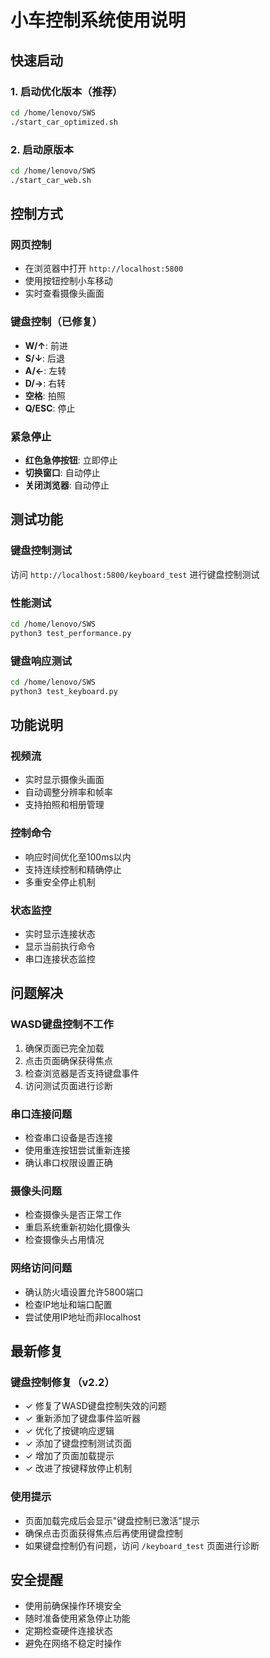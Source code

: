 # 小车控制系统使用说明

## 快速启动

### 1. 启动优化版本（推荐）
```bash
cd /home/lenovo/SWS
./start_car_optimized.sh
```

### 2. 启动原版本
```bash
cd /home/lenovo/SWS
./start_car_web.sh
```

## 控制方式

### 网页控制
- 在浏览器中打开 `http://localhost:5800`
- 使用按钮控制小车移动
- 实时查看摄像头画面

### 键盘控制（已修复）
- **W/↑**: 前进
- **S/↓**: 后退  
- **A/←**: 左转
- **D/→**: 右转
- **空格**: 拍照
- **Q/ESC**: 停止

### 紧急停止
- **红色急停按钮**: 立即停止
- **切换窗口**: 自动停止
- **关闭浏览器**: 自动停止

## 测试功能

### 键盘控制测试
访问 `http://localhost:5800/keyboard_test` 进行键盘控制测试

### 性能测试
```bash
cd /home/lenovo/SWS
python3 test_performance.py
```

### 键盘响应测试
```bash
cd /home/lenovo/SWS
python3 test_keyboard.py
```

## 功能说明

### 视频流
- 实时显示摄像头画面
- 自动调整分辨率和帧率
- 支持拍照和相册管理

### 控制命令
- 响应时间优化至100ms以内
- 支持连续控制和精确停止
- 多重安全停止机制

### 状态监控
- 实时显示连接状态
- 显示当前执行命令
- 串口连接状态监控

## 问题解决

### WASD键盘控制不工作
1. 确保页面已完全加载
2. 点击页面确保获得焦点
3. 检查浏览器是否支持键盘事件
4. 访问测试页面进行诊断

### 串口连接问题
- 检查串口设备是否连接
- 使用重连按钮尝试重新连接
- 确认串口权限设置正确

### 摄像头问题
- 检查摄像头是否正常工作
- 重启系统重新初始化摄像头
- 检查摄像头占用情况

### 网络访问问题
- 确认防火墙设置允许5800端口
- 检查IP地址和端口配置
- 尝试使用IP地址而非localhost

## 最新修复

### 键盘控制修复（v2.2）
- ✓ 修复了WASD键盘控制失效的问题
- ✓ 重新添加了键盘事件监听器
- ✓ 优化了按键响应逻辑
- ✓ 添加了键盘控制测试页面
- ✓ 增加了页面加载提示
- ✓ 改进了按键释放停止机制

### 使用提示
- 页面加载完成后会显示"键盘控制已激活"提示
- 确保点击页面获得焦点后再使用键盘控制
- 如果键盘控制仍有问题，访问 `/keyboard_test` 页面进行诊断

## 安全提醒

- 使用前确保操作环境安全
- 随时准备使用紧急停止功能
- 定期检查硬件连接状态
- 避免在网络不稳定时操作
